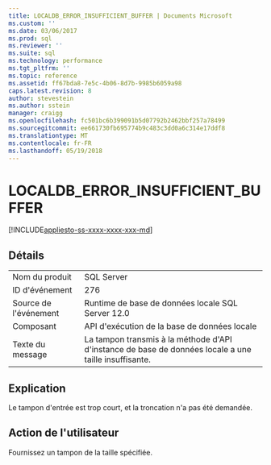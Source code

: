 ```yaml
---
title: LOCALDB_ERROR_INSUFFICIENT_BUFFER | Documents Microsoft
ms.custom: ''
ms.date: 03/06/2017
ms.prod: sql
ms.reviewer: ''
ms.suite: sql
ms.technology: performance
ms.tgt_pltfrm: ''
ms.topic: reference
ms.assetid: ff67bda8-7e5c-4b06-8d7b-9985b6059a98
caps.latest.revision: 8
author: stevestein
ms.author: sstein
manager: craigg
ms.openlocfilehash: fc501bc6b399091b5d07792b2462bbf257a78499
ms.sourcegitcommit: ee661730fb695774b9c483c3dd0a6c314e17ddf8
ms.translationtype: MT
ms.contentlocale: fr-FR
ms.lasthandoff: 05/19/2018
---
```

# <a name="localdberrorinsufficientbuffer"></a>LOCALDB_ERROR_INSUFFICIENT_BUFFER
[!INCLUDE[appliesto-ss-xxxx-xxxx-xxx-md](../../includes/appliesto-ss-xxxx-xxxx-xxx-md.md)]
    
## <a name="details"></a>Détails  
  
|||  
|-|-|  
|Nom du produit|SQL Server|  
|ID d'événement|276|  
|Source de l'événement|Runtime de base de données locale SQL Server 12.0|  
|Composant|API d'exécution de la base de données locale|  
|Texte du message|La tampon transmis à la méthode d'API d'instance de base de données locale a une taille insuffisante.|  
  
## <a name="explanation"></a>Explication  
 Le tampon d'entrée est trop court, et la troncation n'a pas été demandée.  
  
## <a name="user-action"></a>Action de l'utilisateur  
 Fournissez un tampon de la taille spécifiée.  
  
  

